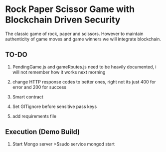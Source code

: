 # Rock Paper Scissor Game with Blockchain Driven Security
The classic game of rock, paper and scissors. However to maintain authenticity of game moves and game winners we will integrate blockchain.


## TO-DO
1. PendingGame.js and gameRoutes.js need to be heavily documented, i will not remember how it works next morning
2. change HTTP response codes to better ones, right not its just 400 for error and 200 for success 
3. Smart contract


1. Set GITignore before sensitive pass keys
2. add requirements file

## Execution (Demo Build)
1. Start Mongo server >$sudo service mongod start
